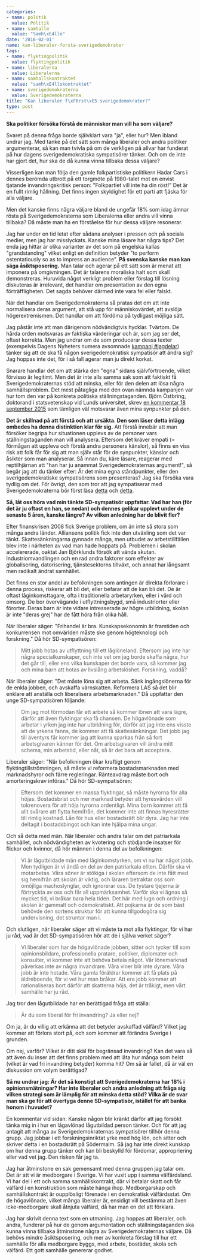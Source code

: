 ```yaml
---
categories:
- name: politik
  value: Politik
- name: samhalle
  value: "Samh\xE4lle"
date: '2016-02-01'
name: kan-liberaler-forsta-sverigedemokrater
tags:
- name: flyktingpolitik
  value: flyktingpolitik
- name: liberalerna
  value: Liberalerna
- name: samhallskontraktet
  value: "samh\xE4llskontraktet"
- name: sverigedemokraterna
  value: Sverigedemokraterna
title: "Kan liberaler f\xF6rst\xE5 sverigedemokrater?"
type: post
---
```

**Ska politiker försöka förstå de människor man vill ha som väljare?**

Svaret på denna fråga borde självklart vara "ja", eller hur? Men ibland undrar jag. Med tanke på det sätt som många liberaler och andra politiker argumenterar, så kan man tvivla på om de verkligen på allvar har funderat på hur dagens sverigedemokratiska sympatisörer tänker. Och om de inte har gjort det, hur ska de då kunna vinna tillbaka dessa väljare?

Visserligen kan man följa den gamle folkpartistiske politikern Hadar Cars i dennes berömda utbrott på ett torgmöte på 1980-talet mot en envist tjatande invandringskritisk person: "Folkpartiet vill inte ha din röst!" Det är en fullt rimlig hållning. Det finns ingen skyldighet för ett parti att fjäska för alla väljare.

Men det kanske finns några väljare bland de ungefär 18% som idag ämnar rösta på Sverigedemokraterna som Liberalerna eller andra vill vinna tillbaka? Då måste man ha en förståelse för hur dessa väljare resonerar.



Jag har under en tid letat efter sådana analyser i pressen och på sociala medier, men jag har misslyckats. Kanske mina läsare har några tips? Det enda jag hittar är olika varianter av det som på engelska kallas "grandstanding" vilket enligt en definition betyder "to perform ostentatiously so as to impress an audience". **På svenska kanske man kan säga åsiktsposering.** Man talar och agerar på ett sätt som är menat att imponera på omgivningen. Det är talarens moraliska halt som skall demonstreras. Huruvida något verkligt problem eller förslag till lösning diskuteras är irrelevant, det handlar om presentation av den egna förträffligheten. Det sagda behöver därmed inte vara fel eller falskt.

När det handlar om Sverigedemokraterna så pratas det om att inte normalisera deras argument, att stå upp för människovärdet, att avslöja högerextremismen. Det handlar om att fördöma på tydligast möjliga sätt.

Jag påstår inte att man därigenom nödvändigtvis hycklar. Tvärtom. De hårda orden motsvaras av faktiska värderingar och är, som jag ser det, oftast korrekta. Men jag undrar om de som producerar dessa texter (exempelvis Dagens Nyheters numera avsomnade [kampanj #jagdelar](http://www.dn.se/ledare/peter-wolodarski-jagdelar-tron-pa-humanitet-och-medmansklighet/)) tänker sig att de ska få någon sverigedemokratisk sympatisör att ändra sig? Jag hoppas inte det, för i så fall agerar man ju direkt korkat. 

Snarare handlar det om att stärka den "egna" sidans självförtroende, vilket förvisso är legitimt. Men det är inte alls samma sak som att faktiskt få Sverigedemokraternas stöd att minska, eller för den delen att lösa några samhällsproblem. Det mest påtagliga med den ovan nämnda kampanjen var hur tom den var på konkreta politiska ställningstaganden. Björn Östbring, doktorand i statsvetenskap vid Lunds universitet, skrev [en kommentar 18 september 2015](https://bjornostbring.wordpress.com/2015/09/13/svar-till-peter-wolodarski/) som tämligen väl motsvarar även mina synpunkter på den.

**Det är skillnad på att förstå och att ursäkta. Den som läser detta inlägg ombedes ha denna distinktion klar för sig.** Att förstå innebär att man försöker begripa hur situationen upplevs av de personer vars ställningstaganden man vill analysera. Eftersom det kräver empati (= förmågan att uppleva och förstå andra personers känslor), så finns en viss risk att folk får för sig att man själv står för de synpunkter, känslor och åsikter som man analyserar. Så innan du, käre läsare, reagerar med reptilhjärnan att "han har ju anammat Sverigedemokraternas argument!", så begär jag att du tänker efter: Är det mina egna ståndpunkter, eller den sverigedemokratiske sympatisörens som presenteras? Jag ska försöka vara tydlig om det. För övrigt, den som tror att jag sympatiserar med Sverigedemokraterna bör först läsa [detta](/2014/12/12/joda-sverigedemokraterna-ar-nyfascister/) och [detta](/2014/05/28/sa-ser-den-moderna-nazismen-ut/).

**Så, låt oss höra vad min tänkte SD-sympatisör uppfattar. Vad har han (för det är ju oftast en han, se nedan) och dennes gelikar upplevt under de senaste 5 åren, kanske längre? Av vilken anledning har de blivit fler?**

Efter finanskrisen 2008 fick Sverige problem, om än inte så stora som många andra länder. Alliansens politik fick inte den utväxling som det var tänkt. Skattesänkningarna gynnade många, men utbudet av arbetstillfällen blev inte i närheten av vad man hade hoppats på. Problemen i skolan accelererade, oaktat Jan Björklunds försök att vända skutan. Industriomvandlingen och en rad andra faktorer som effekter av globalisering, datorisering, tjänstesektorns tillväxt, och annat har långsamt men radikalt ändrat samhället.

Det finns en stor andel av befolkningen som antingen är direkta förlorare i denna process, riskerar att bli det, eller befarar att de kan bli det. De är oftast låginkomsttagare, ofta i traditionella arbetaryrken, eller i vård och omsorg. De bor övervägande i utflyttningsbygd, små industriorter eller förorter. Deras barn är inte vidare intresserade av högre utbildning, skolan är inte "deras grej" har de fått höra från olika håll.

När liberaler säger: "Frihandel är bra. Kunskapsekonomin är framtiden och konkurrensen mot omvärlden måste ske genom högteknologi och forskning." Då hör SD-sympatisören:

> Mitt jobb hotas av utflyttning till ett låglöneland. Eftersom jag inte har några specialkunskaper, och inte vet om jag borde skaffa några, hur det går till, eller ens vilka kunskaper det borde vara, så kommer jag och mina barn att hotas av livslång arbetslöshet. Forskning, vaddå?

När liberaler säger: "Det måste löna sig att arbeta. Sänk ingångslönerna för de enkla jobben, och avskaffa värnskatten. Reformera LAS så det blir enklare att anställa och liberalisera arbetsmarknaden." Då uppfattar den unge SD-sympatisören följande:

> Om jag mot förmodan får ett arbete så kommer lönen att vara lägre, därför att även flyktingar ska få chansen. De högavlönade som arbetar i yrken jag inte har utbildning för, därför att jag inte ens visste att de yrkena fanns, de kommer att få skattesänkningar. Det jobb jag till äventyrs får kommer jag att kunna sparkas från så fort arbetsgivaren känner för det. Om arbetsgivaren vill ändra mitt schema, min arbetstid, eller nåt, så är det bara att acceptera.

Liberaler säger: "När befolkningen ökar kraftigt genom flyktingtillströmningen, så måste vi reformera bostadsmarknaden med marknadshyror och färre regleringar. Ränteavdrag måste bort och amorteringskrav införas." Då hör SD-sympatisören:

> Eftersom det kommer en massa flyktingar, så måste hyrorna för alla höjas. Bostadsbrist och mer marknad betyder att hyresvärden vill tokrenovera för att höja hyrorna ordentligt. Mina barn kommer att få allt svårare att flytta hemifrån, det kommer inte att finnas hyresrätter till rimlig kostnad. Lån för hus eller bostadsrätt blir dyra. Jag har inte deltagit i bostadsbingot och kan inte hjälpa mina ungar.

Och så detta med män. När liberaler och andra talar om det patriarkala samhället, och nödvändigheten av kvotering och stödjande insatser för flickor och kvinnor, då hör männen i denna del av befolkningen:

> Vi är lågutbildade män med låginkomstyrken, om vi nu har något jobb. Men tydligen är vi ändå en del av den patriarkala eliten. Därför ska vi motarbetas. Våra söner är stökiga i skolan eftersom de inte fått med sig hemifrån att skolan är viktig, och läraren betraktar oss som omöjliga machoslynglar, och ignorerar oss. De tystare tjejerna är förtryckta av oss och får all uppmärksamhet. Varför ska vi ägnas så mycket tid, vi bråkar bara hela tiden. Det här med lugn och ordning i skolan är gammalt och odemokratiskt. Att pojkarna är de som bäst behövde den sortens struktur för att kunna tillgodogöra sig undervisning, det struntar man i.

Och slutligen, när liberaler säger att vi måste ta mot alla flyktingar, för vi har ju råd, vad är det SD-sympatisören hör att de i själva verket säger?

> Vi liberaler som har de högavlönade jobben, sitter och tycker till som opinionsbildare, professionella pratare, politiker, diplomater och konsulter, vi kommer inte att behöva betala något. Vår lönemarknad påverkas inte av några invandrare. Våra viner blir inte dyrare. Våra jobb är inte hotade. Våra gamla föräldrar kommer att få plats på äldreboende, för vi vet hur man bråkar. Att era jobb kommer att rationaliseras bort därför att skatterna höjs, det är tråkigt, men vårt samhälle har ju råd.

Jag tror den lågutbildade har en berättigad fråga att ställa:

> Är du som liberal för fri invandring? Ja eller nej?

Om ja, är du villig att erkänna att det betyder avskaffad välfärd? Vilket jag kommer att förlora stort på, och som kommer att förändra Sverige i grunden.

Om nej, varför? Vilket är ditt skäl för begränsad invandring? Kan det vara så att även du inser att det finns problem med att låta hur många som helst (vilket är vad fri invandring betyder) komma hit? Om så är fallet, då är väl en diskussion om volym berättigad?

**Så nu undrar jag: Är det så konstigt att Sverigedemokraterna har 18% i opinionsmätningar? Har inte liberaler och andra anledning att fråga sig vilken strategi som är lämplig för att minska detta stöd? Vilka är de svar man ska ge för att övertyga denne SD-sympatisör, istället för att banka honom i huvudet?**

En kommentar vid sidan: Kanske någon blir kränkt därför att jag försökt tänka mig in i hur en lågavlönad lågutbildad person tänker. Och för att jag antagit att många av Sverigedemokraternas sympatisörer tillhör denna grupp. Jag jobbar i ett forskningsinriktat yrke med hög lön, och sitter och skriver detta i en bostadsrätt på Södermalm. Så jag har inte direkt kunskap om hur denna grupp tänker och kan bli beskylld för fördomar, appropriering eller vad vet jag. Den risken får jag ta.

Jag har åtminstone en sak gemensamt med denna gruppen jag talar om. Det är att vi är medborgare i Sverige. Vi har vuxit upp i samma välfärdsland. Vi har del i ett och samma samhällskontrakt, där vi betalar skatt och får välfärd i en konstruktion som måste hänga ihop. Medborgarskap och samhällskontrakt är oupplösligt förenade i en demokratisk välfärdsstat. Om de högavlönade, vilket många liberaler är, ensidigt vill bestämma att även icke-medborgare skall åtnjuta välfärd, då har man en del att förklara.

Jag har skrivit denna text som en utmaning. Jag hoppas att liberaler, och andra, funderar på hur de genom argumentation och ställningstaganden ska kunna vinna tillbaka åtminstone några av Sverigedemokraternas väljare. Då behövs mindre åsiktsposering, och mer av konkreta förslag till hur ett samhälle för alla medborgare byggs, med arbete, bostäder, skola och välfärd. Ett gott samhälle genererar godhet.

